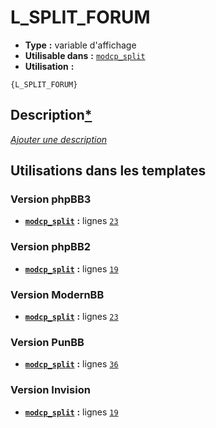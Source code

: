 # L_SPLIT_FORUM
* __Type__ __:__ variable d'affichage
* __Utilisable dans__ __:__ [`modcp_split`](../tpl/modcp_split.md#readme)
* __Utilisation__ __:__

```smarty
{L_SPLIT_FORUM}
```

## Description[*](https://fa-tvars.appspot.com/var/L_SPLIT_FORUM)
[*Ajouter une description*](https://fa-tvars.appspot.com/var/L_SPLIT_FORUM)

## Utilisations dans les templates

### Version phpBB3
* __[`modcp_split`](../tpl/modcp_split.md#readme)__ __:__ lignes [`23`](../src/prosilver/modcp_split.tpl#L23)

### Version phpBB2
* __[`modcp_split`](../tpl/modcp_split.md#readme)__ __:__ lignes [`19`](../src/subsilver/modcp_split.tpl#L19)

### Version ModernBB
* __[`modcp_split`](../tpl/modcp_split.md#readme)__ __:__ lignes [`23`](../src/modernbb/modcp_split.tpl#L23)

### Version PunBB
* __[`modcp_split`](../tpl/modcp_split.md#readme)__ __:__ lignes [`36`](../src/punbb/modcp_split.tpl#L36)

### Version Invision
* __[`modcp_split`](../tpl/modcp_split.md#readme)__ __:__ lignes [`19`](../src/invision/modcp_split.tpl#L19)

